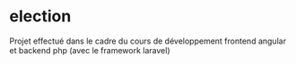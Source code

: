# election
Projet effectué dans le cadre du cours de développement frontend angular et backend php (avec le framework laravel)
